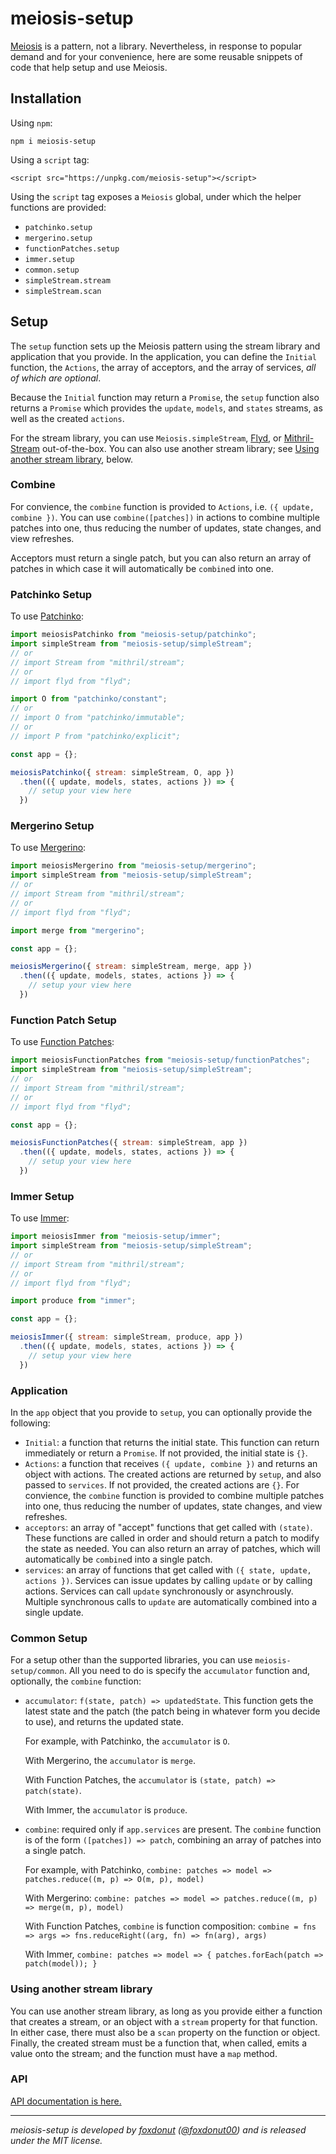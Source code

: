 # meiosis-setup

[Meiosis](https://meiosis.js.org) is a pattern, not a library. Nevertheless, in response to
popular demand and for your convenience, here are some reusable snippets of code that help
setup and use Meiosis.

## Installation

Using `npm`:

```
npm i meiosis-setup
```

Using a `script` tag:

```
<script src="https://unpkg.com/meiosis-setup"></script>
```

Using the `script` tag exposes a `Meiosis` global, under which the helper functions are
provided:

- `patchinko.setup`
- `mergerino.setup`
- `functionPatches.setup`
- `immer.setup`
- `common.setup`
- `simpleStream.stream`
- `simpleStream.scan`

## Setup

The `setup` function sets up the Meiosis pattern using the stream library and application that
you provide. In the application, you can define the `Initial` function, the `Actions`, the array
of acceptors, and the array of services, _all of which are optional_.

Because the `Initial` function may return a `Promise`, the `setup` function also returns a
`Promise` which provides the `update`, `models`, and `states` streams, as well as the created
`actions`.

For the stream library, you can use `Meiosis.simpleStream`,
[Flyd](https://github.com/paldepind/flyd), or [Mithril-Stream](https://mithril.js.org/stream.html)
out-of-the-box. You can also use another stream library; see
[Using another stream library](#other_stream_library), below.

### Combine

For convience, the `combine` function is provided to `Actions`, i.e. `({ update, combine })`.
You can use `combine([patches])` in actions to combine multiple patches into one, thus reducing
the number of updates, state changes, and view refreshes.

Acceptors must return a single patch, but you can also return an array of patches in which case
it will automatically be `combine`d into one.

### Patchinko Setup

To use [Patchinko](https://github.com/barneycarroll/patchinko):

```javascript
import meiosisPatchinko from "meiosis-setup/patchinko";
import simpleStream from "meiosis-setup/simpleStream";
// or
// import Stream from "mithril/stream";
// or
// import flyd from "flyd";

import O from "patchinko/constant";
// or
// import O from "patchinko/immutable";
// or
// import P from "patchinko/explicit";

const app = {};

meiosisPatchinko({ stream: simpleStream, O, app })
  .then(({ update, models, states, actions }) => {
    // setup your view here
  })
```

### Mergerino Setup

To use [Mergerino](https://github.com/fuzetsu/mergerino):

```javascript
import meiosisMergerino from "meiosis-setup/mergerino";
import simpleStream from "meiosis-setup/simpleStream";
// or
// import Stream from "mithril/stream";
// or
// import flyd from "flyd";

import merge from "mergerino";

const app = {};

meiosisMergerino({ stream: simpleStream, merge, app })
  .then(({ update, models, states, actions }) => {
    // setup your view here
  })
```

### Function Patch Setup

To use
[Function Patches](http://meiosis.js.org/tutorial/04-meiosis-with-function-patches.html):

```javascript
import meiosisFunctionPatches from "meiosis-setup/functionPatches";
import simpleStream from "meiosis-setup/simpleStream";
// or
// import Stream from "mithril/stream";
// or
// import flyd from "flyd";

const app = {};

meiosisFunctionPatches({ stream: simpleStream, app })
  .then(({ update, models, states, actions }) => {
    // setup your view here
  })
```

### Immer Setup

To use [Immer](https://github.com/immerjs/immer):

```javascript
import meiosisImmer from "meiosis-setup/immer";
import simpleStream from "meiosis-setup/simpleStream";
// or
// import Stream from "mithril/stream";
// or
// import flyd from "flyd";

import produce from "immer";

const app = {};

meiosisImmer({ stream: simpleStream, produce, app })
  .then(({ update, models, states, actions }) => {
    // setup your view here
  })
```

### Application

In the `app` object that you provide to `setup`, you can optionally provide the following:

- `Initial`: a function that returns the initial state. This function can return immediately
or return a `Promise`. If not provided, the initial state is `{}`.
- `Actions`: a function that receives `({ update, combine })` and returns an object with actions.
The created actions are returned by `setup`, and also passed to `services`.
If not provided, the created actions are `{}`.
For convience, the `combine` function is provided to combine multiple patches into one, thus
reducing the number of updates, state changes, and view refreshes.
- `acceptors`: an array of "accept" functions that get called with `(state)`.
These functions are called in order and should return a patch to modify the state as needed.
You can also return an array of patches, which will automatically be `combine`d into a single
patch.
- `services`: an array of functions that get called with `({ state, update, actions })`. Services
can issue updates by calling `update` or by calling actions. Services can call `update`
synchronously or asynchrously. Multiple synchronous calls to `update` are automatically combined
into a single update.

### Common Setup

For a setup other than the supported libraries, you can use `meiosis-setup/common`. All you need to
do is specify the `accumulator` function and, optionally, the `combine` function:

- `accumulator`: `f(state, patch) => updatedState`. This function gets the latest state and the
patch (the patch being in whatever form you decide to use), and returns the updated state.

    For example, with Patchinko, the `accumulator` is `O`.

    With Mergerino, the `accumulator` is `merge`.

    With Function Patches, the `accumulator` is `(state, patch) => patch(state)`.

    With Immer, the `accumulator` is `produce`.

- `combine`: required only if `app.services` are present. The `combine` function is of the form
`([patches]) => patch`, combining an array of patches into a single patch.

    For example, with Patchinko,
    `combine: patches => model => patches.reduce((m, p) => O(m, p), model)`

    With Mergerino:
    `combine: patches => model => patches.reduce((m, p) => merge(m, p), model)`

    With Function Patches, `combine` is function composition:
    `combine = fns => args => fns.reduceRight((arg, fn) => fn(arg), args)`

    With Immer,
    `combine: patches => model => { patches.forEach(patch => patch(model)); }`

<a name="other_stream_library"></a>
### Using another stream library

You can use another stream library, as long as you provide either a function that creates a stream,
or an object with a `stream` property for that function. In either case, there must also be a `scan`
property on the function or object. Finally, the created stream must be a function that, when
called, emits a value onto the stream; and the function must have a `map` method.

### API

[API documentation is here.](api.md)

----

_meiosis-setup is developed by [foxdonut](https://github.com/foxdonut)
([@foxdonut00](http://twitter.com/foxdonut00)) and is released under the MIT license._

